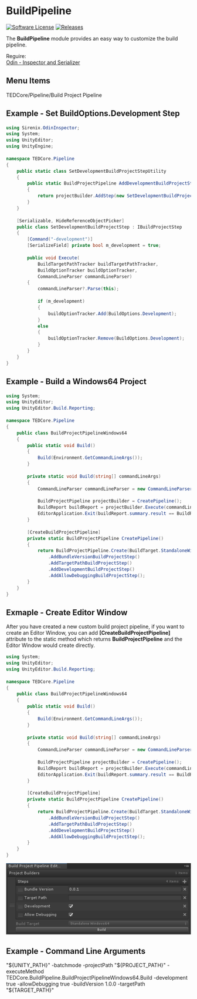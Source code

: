 # BuildPipeline
[![Software License](https://img.shields.io/badge/license-MIT-brightgreen.svg?style=flat-square)](https://github.com/dauxio/daux.io/blob/master/LICENSE.md)
[![Releases](https://img.shields.io/github/release/ted10401/BuildPipeline.svg)](https://github.com/ted10401/BuildPipeline/releases)

The **BuildPipeline** module provides an easy way to customize the build pipeline.

Reguire:<br>
[Odin - Inspector and Serializer](https://assetstore.unity.com/packages/tools/utilities/odin-inspector-and-serializer-89041)

## Menu Items
TEDCore/Pipeline/Build Project Pipeline

## Example - Set BuildOptions.Development Step
```csharp
using Sirenix.OdinInspector;
using System;
using UnityEditor;
using UnityEngine;

namespace TEDCore.Pipeline
{
    public static class SetDevelopmentBuildProjectStepUtility
    {
        public static BuildProjectPipeline AddDevelopmentBuildProjectStep(this BuildProjectPipeline projectBuilder)
        {
            return projectBuilder.AddStep(new SetDevelopmentBuildProjectStep());
        }
    }

    [Serializable, HideReferenceObjectPicker]
    public class SetDevelopmentBuildProjectStep : IBuildProjectStep
    {
        [Command("-development")]
        [SerializeField] private bool m_development = true;

        public void Execute(
            BuildTargetPathTracker buildTargetPathTracker,
            BuildOptionTracker buildOptionTracker,
            CommandLineParser commandLineParser)
        {
            commandLineParser?.Parse(this);

            if (m_development)
            {
                buildOptionTracker.Add(BuildOptions.Development);
            }
            else
            {
                buildOptionTracker.Remove(BuildOptions.Development);
            }
        }
    }
}
```

## Example - Build a Windows64 Project
```csharp
using System;
using UnityEditor;
using UnityEditor.Build.Reporting;

namespace TEDCore.Pipeline
{
    public class BuildProjectPipelineWindows64
    {
        public static void Build()
        {
            Build(Environment.GetCommandLineArgs());
        }

        private static void Build(string[] commandLineArgs)
        {
            CommandLineParser commandLineParser = new CommandLineParser(commandLineArgs);

            BuildProjectPipeline projectBuilder = CreatePipeline();
            BuildReport buildReport = projectBuilder.Execute(commandLineParser);
            EditorApplication.Exit(buildReport.summary.result == BuildResult.Succeeded ? 0 : 1);
        }

        [CreateBuildProjectPipeline]
        private static BuildProjectPipeline CreatePipeline()
        {
            return BuildProjectPipeline.Create(BuildTarget.StandaloneWindows64)
                .AddBundleVersionBuildProjectStep()
                .AddTargetPathBuildProjectStep()
                .AddDevelopmentBuildProjectStep()
                .AddAllowDebuggingBuildProjectStep();
        }
    }
}
```

## Exmaple - Create Editor Window
After you have created a new custom build project pipeline, if you want to create an Editor Window, you can add **[CreateBuildProjectPipeline]** attribute to the static method which returns **BuildProjectPipeline** and the Editor Window would create directly.
```csharp
using System;
using UnityEditor;
using UnityEditor.Build.Reporting;

namespace TEDCore.Pipeline
{
    public class BuildProjectPipelineWindows64
    {
        public static void Build()
        {
            Build(Environment.GetCommandLineArgs());
        }

        private static void Build(string[] commandLineArgs)
        {
            CommandLineParser commandLineParser = new CommandLineParser(commandLineArgs);

            BuildProjectPipeline projectBuilder = CreatePipeline();
            BuildReport buildReport = projectBuilder.Execute(commandLineParser);
            EditorApplication.Exit(buildReport.summary.result == BuildResult.Succeeded ? 0 : 1);
        }

        [CreateBuildProjectPipeline]
        private static BuildProjectPipeline CreatePipeline()
        {
            return BuildProjectPipeline.Create(BuildTarget.StandaloneWindows64)
                .AddBundleVersionBuildProjectStep()
                .AddTargetPathBuildProjectStep()
                .AddDevelopmentBuildProjectStep()
                .AddAllowDebuggingBuildProjectStep();
        }
    }
}
```
<img src="GithubResources/01.Build_Project_Pipeline_Editor_Window.jpg" />

## Example - Command Line Arguments
"${UNITY_PATH}" -batchmode -projectPath "${PROJECT_PATH}" -executeMethod TEDCore.BuildPipeline.BuildProjectPipelineWindows64.Build -development true -allowDebugging true -buildVersion 1.0.0 -targetPath "${TARGET_PATH}"